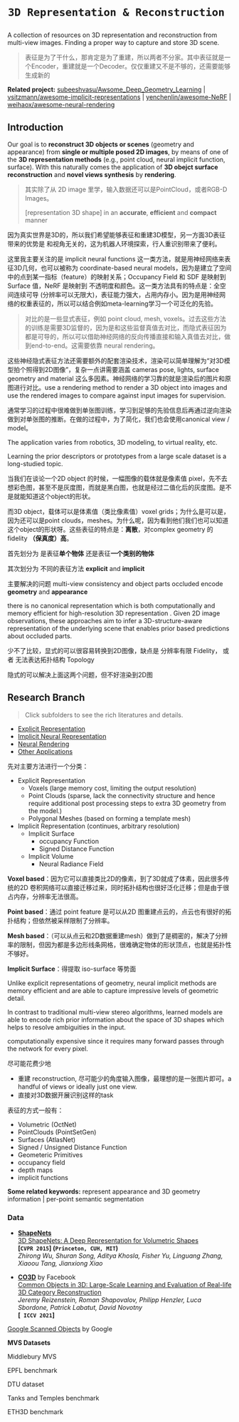 # <p align=center>`3D Representation & Reconstruction `</p>

A collection of resources on 3D representation and reconstruction from multi-view images. Finding a proper way to capture and store 3D scene.

> 表征是为了干什么，那肯定是为了重建，所以两者不分家。其中表征就是一个Encoder，重建就是一个Decoder。仅仅重建又不是不够的，还需要能够生成新的



**Related project:** [subeeshvasu/Awsome_Deep_Geometry_Learning](https://github.com/subeeshvasu/Awsome_Deep_Geometry_Learning) | [vsitzmann/awesome-implicit-representations](https://github.com/vsitzmann/awesome-implicit-representations) | [yenchenlin/awesome-NeRF](yenchenlin/awesome-NeRF) | [weihaox/awesome-neural-rendering](weihaox/awesome-neural-rendering)



## Introduction

Our goal is to **reconstruct 3D objects or scenes** (geometry and appearance) from **single or multiple posed 2D images**, by means of one of the **3D representation methods** (e.g., point cloud, neural implicit function, surface).  With this naturally comes the application of **3D obejct surface reconstruction** and **novel views synthesis** by **rendering**.

> 其实除了从 2D image 里学，输入数据还可以是PointCloud，或者RGB-D Images。
>
> [representation 3D shape] in an **accurate**, **efficient** and **compact** manner

因为真实世界是3D的，所以我们希望能够表征和重建3D模型，另一方面3D表征带来的优势是 和视角无关的，这为机器人环境探索，行人重识别带来了便利。

这里我主要关注的是 implicit neural functions 这一类方法，就是用神经网络来表征3D几何，也可以被称为 coordinate-based neural models，因为是建立了空间中的点到某一指标（feature）的映射关系；Occupancy Field 和 SDF 是映射到 Surface 值，NeRF 是映射到 不透明度和颜色。这一类方法具有的特点是：全空间连续可导 (分辨率可以无限大)，表征能力强大，占用内存小。因为是用神经网络的权重表征的，所以可以结合例如meta-learning学习一个可泛化的先验。

> 对比的是一些显式表征，例如 point cloud, mesh, voxels。过去这些方法的训练是需要3D监督的，因为是和这些监督真值去对比，而隐式表征因为都是可导的，所以可以借助神经网络的反向传播直接和输入真值去对比，做到end-to-end。这需要依靠 neural rendering。

这些神经隐式表征方法还需要额外的配套渲染技术，渲染可以简单理解为“对3D模型拍个照得到2D图像”，复杂一点讲需要涵盖 cameras pose, lights, surface geometry and material 这么多因素。神经网络的学习靠的就是渲染后的图片和原图进行对比。use a rendering method to render a 3D object into images and use the rendered images to compare against input images for supervision.

通常学习的过程中很难做到单张图训练，学习到足够的先验信息后再通过逆向渲染做到对单张图的推断。在做的过程中，为了简化，我们也会使用canonical view / model。

The application varies from robotics, 3D modeling, to virtual reality, etc.

Learning the prior descriptors or prototypes from a large scale dataset is a long-studied topic.



当我们在谈论一个2D object 的时候，一幅图像的载体就是像素值 pixel，先不去想彩色图，甚至不是灰度图，而就是黑白图，也就是经过二值化后的灰度图。是不是就能知道这个object的形状。

而3D object，载体可以是体素值（类比像素值）voxel grids；为什么是可以是，因为还可以是point clouds，meshes。为什么呢，因为看到他们我们也可以知道这个object的形状呀。这些表征的特点是：**离散**，对complex geometry 的 fidelity **（保真度）高**。



首先划分为 是表征**单个物体** 还是表征**一个类别的物体**

其次划分为 不同的表征方法 **explicit** and **implicit**

主要解决的问题 multi-view consistency and object parts occluded encode **geometry** and **appearance** 

there is no canonical representation which is both computationally and memory efficient for high-resolution 3D representation . Given 2D image observations, these approaches aim to infer a 3D-structure-aware representation of the underlying scene that enables prior based predictions about occluded parts.

少不了比较，显式的可以很容易转换到2D图像，缺点是 分辨率有限 Fidelity， 或者 无法表达拓扑结构 Topology

隐式的可以解决上面这两个问题，但不好渲染到2D图



## Research Branch

> Click subfolders to see the rich literatures and details. 

- [Explicit Representation](./1-Explicit%20Representation)
- [Implicit Neural Representation](./2-Implicit%20Neural%20Representation%20(INR))
- [Neural Rendering](./3-Neural%20Rendering)
- [Other Applications](./Other%20Applications)



先对主要方法进行一个分类：

- Explicit Representation
  - Voxels (large memory cost, limiting the output resolution)
  - Point Clouds (sparse, lack the connectivity structure and hence require additional post processing steps to extra 3D geometry from the model.)
  - Polygonal Meshes (based on forming a template mesh)
- Implicit Representation (continues, arbitrary resolution)
  - Implicit Surface
    - occupancy Function
    - Signed Distance Function
  - Implicit Volume
    - Neural Radiance Field



**Voxel based**：因为它可以直接类比2D的像素，到了3D就成了体素，因此很多传统的2D 卷积网络可以直接迁移过来，同时拓扑结构也很好泛化迁移；但是由于很占内存，分辨率无法很高。

**Point based**：通过 point feature 是可以从2D 图重建点云的，点云也有很好的拓扑结构；但依然被采样限制了分辨率。

**Mesh based**：（可以从点云和2D数据重建mesh）做到了是稠密的，解决了分辨率的限制，但因为都是多边形线条网格，很难确定物体的形状顶点，也就是拓扑性不够好。

**Implicit Surface**：得提取 iso-surface 等势面



Unlike explicit representations of geometry, neural implicit methods are memory efficient and are able to capture impressive levels of geometric detail.

In contrast to traditional multi-view stereo algorithms, learned models are able to encode rich prior information about the space of 3D shapes which helps to resolve ambiguities in the input.

computationally expensive since it requires many forward passes through the network for every pixel.



尽可能花费少地

- 重建 reconstruction, 尽可能少的角度输入图像，最理想的是一张图片即可。a handful of views or ideally just one view.
- 直接对3D数据开展识别这样的task



表征的方式一般有：

- Volumetric (OctNet)
- PointClouds (PointSetGen)
- Surfaces (AtlasNet)
- Signed / Unsigned Distance Function
- Geometeric Primitives
- occupancy field
- depth maps
- implicit functions



**Some related keywords:** represent appearance and 3D geometry information | per-point semantic segmentation 



### Data

- [**ShapeNets**](https://shapenet.org/)  
  [3D ShapeNets: A Deep Representation for Volumetric Shapes](https://arxiv.org/pdf/1406.5670.pdf)  
  **[`CVPR 2015`] (`Princeton, CUH, MIT`)**  
  *Zhirong Wu, Shuran Song, Aditya Khosla, Fisher Yu, Linguang Zhang, Xiaoou Tang, Jianxiong Xiao*

- [**CO3D**](https://github.com/facebookresearch/co3d) by Facebook  
  [Common Objects in 3D: Large-Scale Learning and Evaluation of Real-life 3D Category Reconstruction](https://arxiv.org/pdf/2109.00512)  
  *Jeremy Reizenstein, Roman Shapovalov, Philipp Henzler, Luca Sbordone, Patrick Labatut, David Novotny*  
  **[` ICCV 2021`]**



[Google Scanned Objects](https://app.gazebosim.org/GoogleResearch/fuel/collections/Google%20Scanned%20Objects) by Google



**MVS Datasets**

Middlebury MVS

EPFL benchmark

DTU dataset

Tanks and Temples benchmark

ETH3D benchmark
